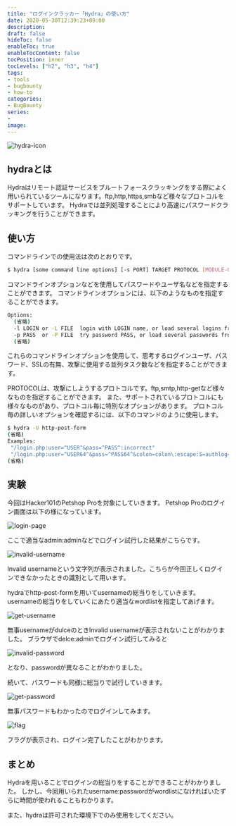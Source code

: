 ```yaml
---
title: "ログインクラッカー「Hydra」の使い方"
date: 2020-05-30T12:39:23+09:00
description:
draft: false
hideToc: false
enableToc: true
enableTocContent: false
tocPosition: inner
tocLevels: ["h2", "h3", "h4"]
tags:
- tools
- bugbounty
- how-to
categories:
- BugBounty
series:
- 
image:
---
```


![hydra-icon](./img/01-xhydra-icon.jpg)

## hydraとは

Hydraはリモート認証サービスをブルートフォースクラッキングをする際によく用いられているツールになります。ftp,http,https,smbなど様々なプロトコルをサポートしています。
Hydraでは並列処理することにより高速にパスワードクラッキングを行うことができます。

## 使い方

コマンドラインでの使用法は次のとおりです。

```bash
$ hydra [some command line options] [-s PORT] TARGET PROTOCOL [MODULE-OPTIONS]
```

コマンドラインオプションなどを使用してパスワードやユーザ名などを指定することができます。
コマンドラインオプションには、以下のようなものを指定することができます。

```bash
Options:
  (省略)
  -l LOGIN or -L FILE  login with LOGIN name, or load several logins from FILE
  -p PASS  or -P FILE  try password PASS, or load several passwords from FILE
  (省略)
```

これらのコマンドラインオプションを使用して、思考するログインユーザ、パスワード、SSLの有無、攻撃に使用する並列タスク数などを指定することができます。

PROTOCOLは、攻撃にしようするプロトコルです。ftp,smtp,http-getなど様々なものを指定することができます。
また、サポートされているプロトコルにも様々なものがあり、プロトコル毎に特別なオプションがあります。
プロトコル毎の詳しいオプションを確認するには、以下のコマンドのように使用します。

```bash
$ hydra -U http-post-form
(省略)
Examples:
 "/login.php:user=^USER^&pass=^PASS^:incorrect"
 "/login.php:user=^USER64^&pass=^PASS64^&colon=colon\:escape:S=authlog=.*success"
(省略)
```

## 実験

今回はHacker101のPetshop Proを対象にしていきます。
Petshop Proのログイン画面は以下の様になっています。

![login-page](./img/02-login-page.png)

ここで適当なadmin:adminなどでログイン試行した結果がこちらです。

![invalid-username](./img/03-invalid-username.png)

Invalid usernameという文字列が表示されました。こちらが今回正しくログインできなかったときの識別として用います。

hydraでhttp-post-formを用いてusernameの総当りをしていきます。
usernameの総当りをしていくにあたり適当なwordlistを指定してあげます。

![get-username](./img/04-get-username.png)

無事usernameがdulceのときInvalid usernameが表示されないことがわかりました。
ブラウザでdelce:adminでログイン試行してみると

![invalid-password](./img/05-invalid-password.png)

となり、passwordが異なることがわかりました。

続いて、パスワードも同様に総当りで試行していきます。

![get-password](./img/06-get-password.png)

無事パスワードもわかったのでログインしてみます。

![flag](./img/07-flag.png)

フラグが表示され、ログイン完了したことがわかります。

## まとめ

Hydraを用いることでログインの総当りをすることができることがわかりました。
しかし、今回用いられたusername:passwordがwordlistになければいたずらに時間が使われることもわかります。

また、hydraは許可された環境下でのみ使用をしてください。
